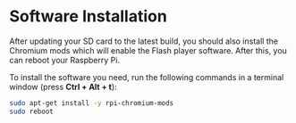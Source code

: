 # Software Installation

After updating your SD card to the latest build, you should also install the Chromium mods which will enable the Flash player software. After this, you can reboot your Raspberry Pi.

To install the software you need, run the following commands in a terminal window (press **Ctrl + Alt + t**):

```bash
sudo apt-get install -y rpi-chromium-mods
sudo reboot
```


